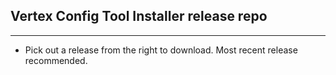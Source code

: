## Vertex Config Tool Installer release repo
----

- Pick out a release from the right to download. Most recent release recommended.